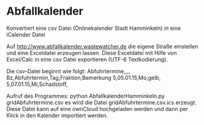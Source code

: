 Abfallkalender
==============

Konvertiert eine csv Datei (Onlinekalender Stadt Hamminkeln) in eine iCalender Datei


Auf http://www.abfallkalender.wastewatcher.de die eigene Straße einstellen und
eine Exceldatei erzeugen lassen. Diese Exceldatei mit Hilfe von Excel/Calc in eine
csv Datei exportieren (UTF-8 Textkodierung).

Die csv-Datei beginnt wie folgt:
Abfuhrtermine,,,,
Bz,Abfuhrtermin,Tag,Fraktion,Bemerkung
5,05.01.15,Mo,gelb,
5,07.01.15,Mi,Schadstoff,

Aufruf des Programmes:
python AbfallkalenderHamminkeln.py gridAbfuhrtermine.csv
es wird die Datei gridAbfuhrtermine.csv.ics erzeugt.
Diese Datei kann auf eine ownCloud hochgeladen werden und dann per Klick in
den Kalender importiert werden.
